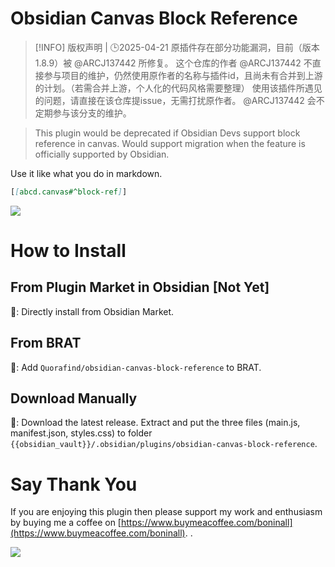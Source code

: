 # Obsidian Canvas Block Reference

> [!INFO] 版权声明 | 🕒2025-04-21
> 原插件存在部分功能漏洞，目前（版本1.8.9）被 @ARCJ137442 所修复。
> 这个仓库的作者 @ARCJ137442 不直接参与项目的维护，仍然使用原作者的名称与插件id，且尚未有合并到上游的计划。（若需合并上游，个人化的代码风格需要整理）
> 使用该插件所遇见的问题，请直接在该仓库提issue，无需打扰原作者。 @ARCJ137442 会不定期参与该分支的维护。

> This plugin would be deprecated if Obsidian Devs support block reference in canvas.
> Would support migration when the feature is officially supported by Obsidian.

Use it like what you do in markdown.

```markdown
[[abcd.canvas#^block-ref]]
```

![](https://raw.githubusercontent.com/Quorafind/obsidian-canvas-block-reference/master/CanvasBlockReference.gif)

# How to Install

## From Plugin Market in Obsidian [Not Yet]

💜: Directly install from Obsidian Market.

## From BRAT

🚗: Add `Quorafind/obsidian-canvas-block-reference` to BRAT.

## Download Manually

🚚: Download the latest release. Extract and put the three files (main.js, manifest.json, styles.css) to
folder `{{obsidian_vault}}/.obsidian/plugins/obsidian-canvas-block-reference`.

# Say Thank You

If you are enjoying this plugin then please support my work and enthusiasm by buying me a coffee
on [https://www.buymeacoffee.com/boninall](https://www.buymeacoffee.com/boninall).
.

<a href="https://www.buymeacoffee.com/boninall"><img src="https://img.buymeacoffee.com/button-api/?text=Buy me a coffee&emoji=&slug=boninall&button_colour=6495ED&font_colour=ffffff&font_family=Lato&outline_colour=000000&coffee_colour=FFDD00"></a>
